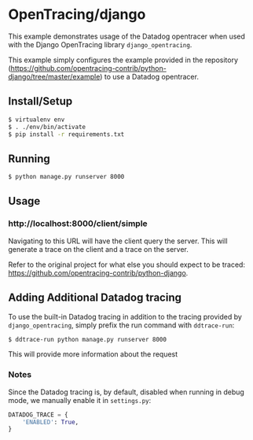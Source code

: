 # OpenTracing/django

This example demonstrates usage of the Datadog opentracer when used with the
Django OpenTracing library `django_opentracing`.

This example simply configures the example provided in the
repository
(https://github.com/opentracing-contrib/python-django/tree/master/example)
to use a Datadog opentracer.


##  Install/Setup

```sh
$ virtualenv env
$ . ./env/bin/activate
$ pip install -r requirements.txt
```

##  Running

```sh
$ python manage.py runserver 8000
```

## Usage

### http://localhost:8000/client/simple

Navigating to this URL will have the client query the server. This will
generate a trace on the client and a trace on the server.

Refer to the original project for what else you should expect to be traced:
https://github.com/opentracing-contrib/python-django.


## Adding Additional Datadog tracing

To use the built-in Datadog tracing in addition to the tracing provided by
`django_opentracing`, simply prefix the run command with `ddtrace-run`:

```sh
$ ddtrace-run python manage.py runserver 8000
```

This will provide more information about the request

### Notes

Since the Datadog tracing is, by default, disabled when running in debug mode,
we manually enable it in `settings.py`:

```python
DATADOG_TRACE = {
    'ENABLED': True,
}
```
